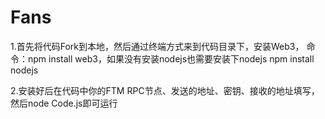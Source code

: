 # Fans


1.首先将代码Fork到本地，然后通过终端方式来到代码目录下，安装Web3， 命令：npm install web3，如果没有安装nodejs也需要安装下nodejs  npm install nodejs

2.安装好后在代码中你的FTM RPC节点、发送的地址、密钥、接收的地址填写，然后node Code.js即可运行
